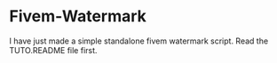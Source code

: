 # Fivem-Watermark
I have just made a simple standalone fivem watermark script. Read the TUTO.README file first.
